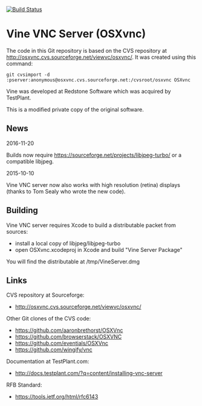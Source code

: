 [![Build Status](https://travis-ci.org/stweil/OSXvnc.svg?branch=master)](https://travis-ci.org/stweil/OSXvnc)

Vine VNC Server (OSXvnc)
========================

The code in this Git repository is based on the CVS repository at
http://osxvnc.cvs.sourceforge.net/viewvc/osxvnc/.
It was created using this command:

    git cvsimport -d :pserver:anonymous@osxvnc.cvs.sourceforge.net:/cvsroot/osxvnc OSXvnc

Vine was developed at Redstone Software which was acquired by TestPlant.

This is a modified private copy of the original software.

News
----

2016-11-20

Builds now require https://sourceforge.net/projects/libjpeg-turbo/
or a compatible libjpeg.

2015-10-10

Vine VNC server now also works with high resolution (retina) displays
(thanks to Tom Sealy who wrote the new code).

Building
--------

Vine VNC server requires Xcode to build a distributable packet from sources:
- install a local copy of libjpeg/libjpeg-turbo
- open OSXvnc.xcodeproj in Xcode and build "Vine Server Package"

You will find the distributable at /tmp/VineServer.dmg

Links
-----

CVS repository at Sourceforge:
* http://osxvnc.cvs.sourceforge.net/viewvc/osxvnc/

Other Git clones of the CVS code:
* https://github.com/aaronbrethorst/OSXVnc
* https://github.com/browserstack/OSXVNC
* https://github.com/eventials/OSXVnc
* https://github.com/wingify/vnc

Documentation at TestPlant.com:
* http://docs.testplant.com/?q=content/installing-vnc-server

RFB Standard:
* https://tools.ietf.org/html/rfc6143
